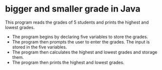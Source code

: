 # bigger and smaller grade in Java
This program reads the grades of 5 students and prints the highest and lowest grades. 

- The program begins by declaring five variables to store the grades.
- The program then prompts the user to enter the grades. The input is stored in the five variables.
- The program then calculates the highest and lowest grades and storage them.
- The program then prints the highest and lowest grades.
